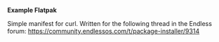 **Example Flatpak**

Simple manifest for curl. Written for the following thread in the Endless forum: https://community.endlessos.com/t/package-installer/9314


